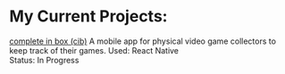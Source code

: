 # My Current Projects:

[complete in box (cib)](https://lauramerris.github.io/cib/)
A mobile app for physical video game collectors to keep track of their games.
Used: React Native  
Status: In Progress

